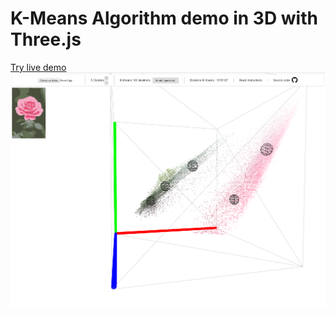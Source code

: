 # K-Means Algorithm demo in 3D with Three.js
[Try live demo](https://www.google.com)
![result](images/screen.PNG)
